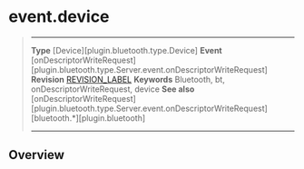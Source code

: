 # event.device

> --------------------- ------------------------------------------------------------------------------------------
> __Type__              [Device][plugin.bluetooth.type.Device]
> __Event__             [onDescriptorWriteRequest][plugin.bluetooth.type.Server.event.onDescriptorWriteRequest]
> __Revision__          [REVISION_LABEL](REVISION_URL)
> __Keywords__          Bluetooth, bt, onDescriptorWriteRequest, device
> __See also__          [onDescriptorWriteRequest][plugin.bluetooth.type.Server.event.onDescriptorWriteRequest]
>						[bluetooth.*][plugin.bluetooth]
> --------------------- ------------------------------------------------------------------------------------------

## Overview